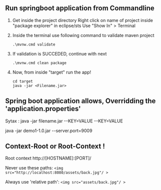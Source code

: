 ## Run springboot application from Commandline

1. Get inside the project directory
	Right click on name of project inside "package explorer" in eclipse/sts
	Use "Show In" > Terminal


2. Inside the terminal use following command to validate maven project
    
    ```
   .\mvnw.cmd validate
   ```

3. If validation is SUCCEDED, continue with next
   
   ```
   .\mvnw.cmd clean package
   ```

4. Now, from inside "target" run the app!

    ```
    cd target
    java -jar <Filename.jar>
    ```

## Spring boot application allows, Overridding the 'application.properties'

Sytax : java -jar filename.jar --KEY=VALUE --KEY=VALUE

java -jar demo1-1.0.jar  --server.port=9009


## Context-Root or Root-Context !

Root context http://[HOSTNAME]:[PORT]/

Never use these paths:
 `<img src="http://localhost:8080/assets/back.jpg"/ >`

Always use 'relative path':
 `<img src="assets/back.jpg"/ >`

